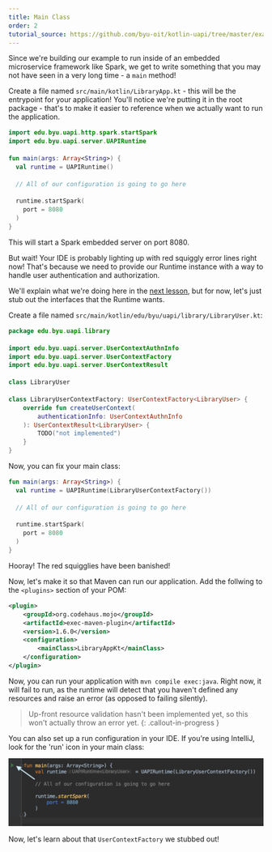 ```yaml
---
title: Main Class
order: 2
tutorial_source: https://github.com/byu-oit/kotlin-uapi/tree/master/examples/library/tutorial-steps/2-main-class
---
```


Since we're building our example to run inside of an embedded microservice framework like Spark, we get to write
something that you may not have seen in a very long time - a `main` method!

Create a file named `src/main/kotlin/LibraryApp.kt` - this will be the entrypoint for your application! You'll
notice we're putting it in the root package - that's to make it easier to reference when we actually want to run
the application.

```kotlin
import edu.byu.uapi.http.spark.startSpark
import edu.byu.uapi.server.UAPIRuntime

fun main(args: Array<String>) {
  val runtime = UAPIRuntime()
  
  // All of our configuration is going to go here
  
  runtime.startSpark(
    port = 8080
  )
}

```

This will start a Spark embedded server on port 8080.

But wait!  Your IDE is probably lighting up with red squiggly error lines right now! That's because we
need to provide our Runtime instance with a way to handle user authentication and authorization.

We'll explain what we're doing here in the [next lesson](./user-context.md), but for now, let's just stub out the interfaces
that the Runtime wants.

Create a file named `src/main/kotlin/edu/byu/uapi/library/LibraryUser.kt`:

```kotlin
package edu.byu.uapi.library

import edu.byu.uapi.server.UserContextAuthnInfo
import edu.byu.uapi.server.UserContextFactory
import edu.byu.uapi.server.UserContextResult

class LibraryUser

class LibraryUserContextFactory: UserContextFactory<LibraryUser> {
    override fun createUserContext(
        authenticationInfo: UserContextAuthnInfo
    ): UserContextResult<LibraryUser> {
        TODO("not implemented")
    }
}
```

Now, you can fix your main class:

```kotlin
fun main(args: Array<String>) {
  val runtime = UAPIRuntime(LibraryUserContextFactory())
  
  // All of our configuration is going to go here
  
  runtime.startSpark(
    port = 8080
  )
}
```

Hooray! The red squigglies have been banished!

Now, let's make it so that Maven can run our application.  Add the follwing to the `<plugins>` section of your POM:

```xml
<plugin>
    <groupId>org.codehaus.mojo</groupId>
    <artifactId>exec-maven-plugin</artifactId>
    <version>1.6.0</version>
    <configuration>
        <mainClass>LibraryAppKt</mainClass>
    </configuration>
</plugin>
```

Now, you can run your application with `mvn compile exec:java`. Right now, it will fail to run, as the runtime
will detect that you haven't defined any resources and raise an error (as opposed to failing silently).

> Up-front resource validation hasn't been implemented yet, so this won't actually throw an error yet.
{: .callout-in-progress }

You can also set up a run configuration in your IDE. If you're using IntelliJ, look for the 'run' icon
in your main class:

!['Run' icon in IntelliJ IDEA](./img/main-class-run.png)

Now, let's learn about that `UserContextFactory` we stubbed out!

